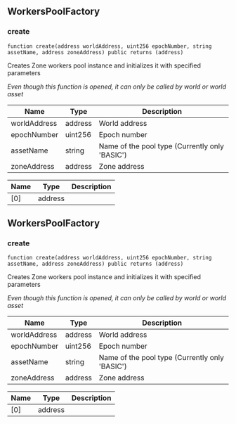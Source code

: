 ## WorkersPoolFactory








### create

```solidity
function create(address worldAddress, uint256 epochNumber, string assetName, address zoneAddress) public returns (address)
```

Creates Zone workers pool instance and initializes it with specified parameters

_Even though this function is opened, it can only be called by world or world asset_

| Name | Type | Description |
| ---- | ---- | ----------- |
| worldAddress | address | World address |
| epochNumber | uint256 | Epoch number |
| assetName | string | Name of the pool type (Currently only 'BASIC') |
| zoneAddress | address | Zone address |

| Name | Type | Description |
| ---- | ---- | ----------- |
| [0] | address |  |


## WorkersPoolFactory








### create

```solidity
function create(address worldAddress, uint256 epochNumber, string assetName, address zoneAddress) public returns (address)
```

Creates Zone workers pool instance and initializes it with specified parameters

_Even though this function is opened, it can only be called by world or world asset_

| Name | Type | Description |
| ---- | ---- | ----------- |
| worldAddress | address | World address |
| epochNumber | uint256 | Epoch number |
| assetName | string | Name of the pool type (Currently only 'BASIC') |
| zoneAddress | address | Zone address |

| Name | Type | Description |
| ---- | ---- | ----------- |
| [0] | address |  |


